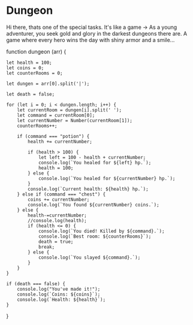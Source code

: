 # Dungeon
Hi there, thats one of the special tasks. It's like a game -> As a young adventurer, you seek gold and glory in the darkest dungeons there are. А game where every herо wins the day with shiny armor and a smile...

function dungeon (arr) {

    let health = 100;
    let coins = 0;
    let counterRooms = 0;

    let dungen = arr[0].split('|');

    let death = false;

    for (let i = 0; i < dungen.length; i++) {
        let currentRoom = dungen[i].split(' ');
        let command = currentRoom[0];
        let currentNumber = Number(currentRoom[1]);
        counterRooms++;

        if (command === "potion") {
            health += currentNumber;

            if (health > 100) {
                let left = 100 - health + currentNumber;
                console.log(`You healed for ${left} hp.`); 
                health = 100;
            } else {
                console.log(`You healed for ${currentNumber} hp.`); 
            }
            console.log(`Current health: ${health} hp.`);
        } else if (command === "chest") {
            coins += currentNumber;
            console.log(`You found ${currentNumber} coins.`);
        } else {
            health-=currentNumber;
            //console.log(health);
            if (health <= 0) {
                console.log(`You died! Killed by ${command}.`);
                console.log(`Best room: ${counterRooms}`);
                death = true;
                break;
            } else {
                console.log(`You slayed ${command}.`);
            }
        }
    }

    if (death === false) {
        console.log("You've made it!");
        console.log(`Coins: ${coins}`);
        console.log(`Health: ${health}`);
    }

}
